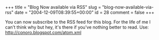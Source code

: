 +++
title = "Blog Now available via RSS"
slug = "blog-now-available-via-rss"
date = "2004-12-09T08:39:55+00:00"
id = 28
comment = false
+++

You can now subscribe to the RSS feed for this blog. For the life of me I can't think why but hey, it's there if you've nothing better to read. Use: [http://conoro.blogspot.com/atom.xml
](http://conoro.blogspot.com/atom.xml)

